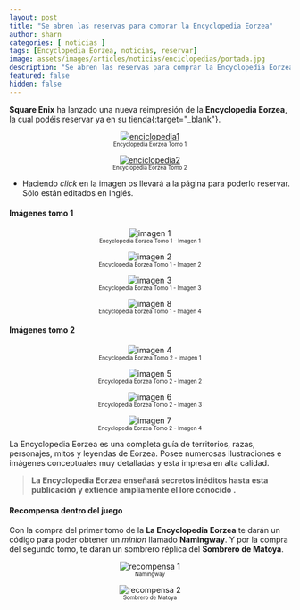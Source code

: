 ```yaml
---
layout: post
title: "Se abren las reservas para comprar la Encyclopedia Eorzea"
author: sharn
categories: [ noticias ]
tags: [Encyclopedia Eorzea, noticias, reservar]
image: assets/images/articles/noticias/enciclopedias/portada.jpg
description: "Se abren las reservas para comprar la Encyclopedia Eorzea"
featured: false
hidden: false
---
```


**Square Enix** ha lanzado una nueva reimpresión de la **Encyclopedia Eorzea**, la cual podéis reservar ya en su [tienda](https://store.eu.square-enix-games.com/en_EU/){:target="_blank"}.

<div class="container">
  <div class="row">
    <div class="col-xl">
    <p align="center">
      <a href="https://store.eu.square-enix-games.com/en_EU/product/676769/encyclopaedia-eorzea-the-world-of-final-fantasy-xiv" target="_blank"><img src="{{ site.baseurl }}/assets/images/articles/noticias/enciclopedias/e1.jpg" alt="enciclopedia1"/></a>
      <br/>
        <sub><sup>Encyclopedia Eorzea Tomo 1</sup></sub>
    </p>
    </div>
    <div class="col-xl">
    <p align="center">
      <a href="https://store.eu.square-enix-games.com/en_EU/product/676773/encyclopaedia-eorzea-the-world-of-final-fantasy-xiv-volume-ii" target="_blank"><img src="{{ site.baseurl }}/assets/images/articles/noticias/enciclopedias/e2.jpg" alt="enciclopedia2"/></a>
      <br/>
        <sub><sup>Encyclopedia Eorzea Tomo 2</sup></sub>
    </p>
    </div>
  </div>
</div>

* Haciendo *click* en la imagen os llevará a la página para poderlo reservar. Sólo están editados en Inglés.

#### Imágenes tomo 1

<div class="container">
  <div class="row">
    <div class="col-xl">
    <p align="center">
      <img src="{{ site.baseurl }}/assets/images/articles/noticias/enciclopedias/i1.jpg" alt="imagen 1"/>
      <br/>
        <sub><sup>Encyclopedia Eorzea Tomo 1 - Imagen 1</sup></sub>
    </p>
    </div>
    <div class="col-xl">
    <p align="center">
      <img src="{{ site.baseurl }}/assets/images/articles/noticias/enciclopedias/i2.jpg" alt="imagen 2"/>
      <br/>
        <sub><sup>Encyclopedia Eorzea Tomo 1 - Imagen 2</sup></sub>
    </p>
    </div>
  </div>
</div>

<div class="container">
  <div class="row">
    <div class="col-xl">
    <p align="center">
      <img src="{{ site.baseurl }}/assets/images/articles/noticias/enciclopedias/i3.jpg" alt="imagen 3"/>
      <br/>
        <sub><sup>Encyclopedia Eorzea Tomo 1 - Imagen 3</sup></sub>
    </p>
    </div>
    <div class="col-xl">
    <p align="center">
      <img src="{{ site.baseurl }}/assets/images/articles/noticias/enciclopedias/i4.jpg" alt="imagen 8"/>
      <br/>
        <sub><sup>Encyclopedia Eorzea Tomo 1 - Imagen 4</sup></sub>
    </p>
    </div>
  </div>
</div>

#### Imágenes tomo 2

<div class="container">
  <div class="row">
    <div class="col-xl">
    <p align="center">
      <img src="{{ site.baseurl }}/assets/images/articles/noticias/enciclopedias/21.jpg" alt="imagen 4"/>
      <br/>
        <sub><sup>Encyclopedia Eorzea Tomo 2 - Imagen 1</sup></sub>
    </p>
    </div>
    <div class="col-xl">
    <p align="center">
      <img src="{{ site.baseurl }}/assets/images/articles/noticias/enciclopedias/22.jpg" alt="imagen 5"/>
      <br/>
        <sub><sup>Encyclopedia Eorzea Tomo 2 - Imagen 2</sup></sub>
    </p>
    </div>
  </div>
</div>

<div class="container">
  <div class="row">
    <div class="col-xl">
    <p align="center">
      <img src="{{ site.baseurl }}/assets/images/articles/noticias/enciclopedias/23.jpg" alt="imagen 6"/>
      <br/>
        <sub><sup>Encyclopedia Eorzea Tomo 2 - Imagen 3</sup></sub>
    </p>
    </div>
    <div class="col-xl">
    <p align="center">
      <img src="{{ site.baseurl }}/assets/images/articles/noticias/enciclopedias/24.jpg" alt="imagen 7"/>
      <br/>
        <sub><sup>Encyclopedia Eorzea Tomo 2 - Imagen 4</sup></sub>
    </p>
    </div>
  </div>
</div>

La Encyclopedia Eorzea es una completa guía de territorios, razas, personajes, mitos y leyendas de Eorzea. Posee numerosas ilustraciones e imágenes conceptuales muy detalladas y esta impresa en alta calidad.

<blockquote>
<b>La Encyclopedia Eorzea enseñará secretos inéditos hasta esta publicación y extiende ampliamente el lore conocido .</b>
</blockquote>

#### Recompensa dentro del juego

Con la compra del primer tomo de la <b>La Encyclopedia Eorzea</b> te darán un código para poder obtener un *minion* llamado **Namingway**. Y por la compra del segundo tomo, te darán un sombrero réplica del **Sombrero de Matoya**.

<div class="container">
  <div class="row">
    <div class="col-4">
    <p align="center">
      <img src="{{ site.baseurl }}/assets/images/articles/noticias/enciclopedias/r1.jpg" alt="recompensa 1"/>
      <br/>
        <sub><sup>Namingway</sup></sub>
    </p>
    </div>
    <div class="col-8">
    <p align="center">
      <img src="{{ site.baseurl }}/assets/images/articles/noticias/enciclopedias/r2.jpg" alt="recompensa 2"/>
      <br/>
        <sub><sup>Sombrero de Matoya</sup></sub>
    </p>
    </div>
  </div>
</div>